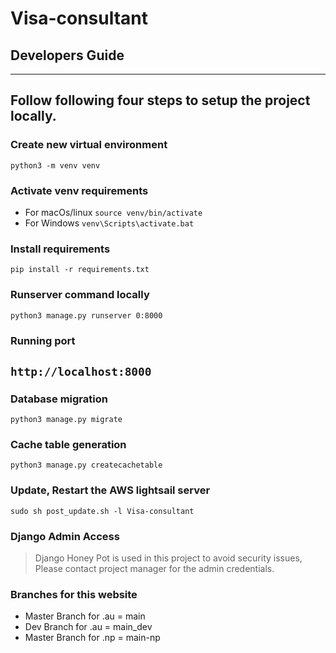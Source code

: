 # Visa-consultant

## Developers Guide

-----------------------------------------------------------------------------------------------------------------------------------------------
## Follow following four steps to setup the project locally.

### Create new virtual environment
`python3 -m venv venv`

### Activate venv requirements
- For macOs/linux `source venv/bin/activate`
- For Windows `venv\Scripts\activate.bat`

### Install requirements
`pip install -r requirements.txt`

### Runserver command locally
`python3 manage.py runserver 0:8000`

### Running port
`http://localhost:8000`
--------------------------------------------------------------------------------------------------------------------------------------------------
### Database migration
`python3 manage.py migrate`

### Cache table generation
`python3 manage.py createcachetable`

### Update, Restart the AWS lightsail server
`sudo sh post_update.sh -l Visa-consultant`

### Django Admin Access
> Django Honey Pot is used in this project to avoid security issues, Please contact project manager for the admin credentials.

### Branches for this website
- Master Branch for .au = main
- Dev Branch for .au = main_dev
- Master Branch for .np = main-np
